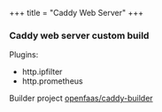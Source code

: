 +++
title = "Caddy Web Server"
+++

### Caddy web server custom build

Plugins:

* http.ipfilter
* http.prometheus

Builder project [openfaas/caddy-builder](https://github.com/openfaas/caddy-builder)
